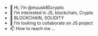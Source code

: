 - 👋 Hi, I’m @muusk85crypto
- 👀 I’m interested in JS, blockchain, Crypto
- 🌱 BLOCKCHAIN, SOLIDITY
- 💞️ I’m looking to collaborate on JS project
- 📫 How to reach me ...

<!---
muusk85crypto/muusk85crypto is a ✨ special ✨ repository because its `README.md` (this file) appears on your GitHub profile.
You can click the Preview link to take a look at your changes.
--->
